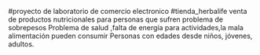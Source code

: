 #proyecto de laboratorio de comercio electronico 
#tienda_herbalife
venta de productos nutricionales para personas que sufren problema de sobrepesos
Problema de salud ,falta de energía para actividades,la mala alimentación
pueden consumir Personas con edades desde niños, jóvenes, adultos.
 
